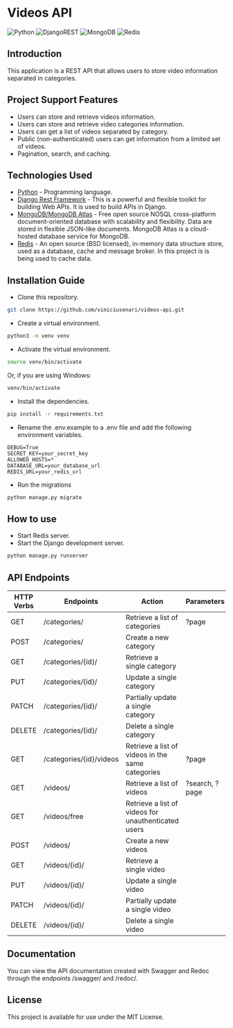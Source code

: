 # Videos API
![Python](https://img.shields.io/badge/python-3670A0?style=for-the-badge&logo=python&logoColor=ffdd54)
![DjangoREST](https://img.shields.io/badge/DJANGO-REST-ff1709?style=for-the-badge&logo=django&logoColor=white&color=ff1709&labelColor=gray)
![MongoDB](https://img.shields.io/badge/MongoDB-%234ea94b.svg?style=for-the-badge&logo=mongodb&logoColor=white)
![Redis](https://img.shields.io/badge/redis-%23DD0031.svg?style=for-the-badge&logo=redis&logoColor=white)
## Introduction
This application is a REST API that allows users to store video information separated in categories.
## Project Support Features
* Users can store and retrieve videos information.
* Users can store and retrieve video categories information.
* Users can get a list of videos separated by category.
* Public (non-authenticated) users can get information from a limited set of videos.
* Pagination, search, and caching.
## Technologies Used
* [Python](https://www.python.org/) - Programming language.
* [Django Rest Framework](https://www.django-rest-framework.org/) - This is a powerful and flexible toolkit for building Web APIs. It is used to build APIs in Django.
* [MongoDB/MongoDB Atlas](https://www.mongodb.com/) - Free open source NOSQL cross-platform document-oriented database with scalability and flexibility. Data are stored in flexible JSON-like documents. MongoDB Atlas is a cloud-hosted database service for MongoDB.
* [Redis](https://redis.io/) - An open source (BSD licensed), in-memory data structure store, used as a database, cache and message broker. In this project is is being used to cache data.
## Installation Guide
* Clone this repository.
```bash
git clone https://github.com/viniciusenari/videos-api.git
```
* Create a virtual environment.
```bash
python3 -m venv venv
```
* Activate the virtual environment.
```bash
source venv/bin/activate
```
Or, if you are using Windows:
```cmd
venv/bin/activate
```
* Install the dependencies.
```bash
pip install -r requirements.txt
```
* Rename the .env.example to a .env file and add the following environment variables.
```
DEBUG=True
SECRET_KEY=your_secret_key
ALLOWED_HOSTS=*
DATABASE_URL=your_database_url
REDIS_URL=your_redis_url
```
* Run the migrations
```bash
python manage.py migrate
```
## How to use
* Start Redis server.
* Start the Django development server.
```bash
python manage.py runserver
```
## API Endpoints
| HTTP Verbs | Endpoints | Action | Parameters |
| --- | --- | --- | --- |
| GET | /categories/ | Retrieve a list of categories | ?page
| POST | /categories/ | Create a new category |
| GET | /categories/{id}/ | Retrieve a single category |
| PUT | /categories/{id}/ | Update a single category |
| PATCH | /categories/{id}/ | Partially update a single category |
| DELETE | /categories/{id}/ | Delete a single category |
| GET | /categories/{id}/videos | Retrieve a list of videos in the same categories | ?page
| GET | /videos/ | Retrieve a list of videos | ?search, ?page |
| GET | /videos/free | Retrieve a list of videos for unauthenticated users |
| POST | /videos/ | Create a new videos |
| GET | /videos/{id}/ | Retrieve a single video |
| PUT | /videos/{id}/ | Update a single video |
| PATCH | /videos/{id}/ | Partially update a single video |
| DELETE | /videos/{id}/ | Delete a single video |

## Documentation
You can view the API documentation created with Swagger and Redoc through the endpoints /swagger/ and /redoc/.

## License
This project is available for use under the MIT License.